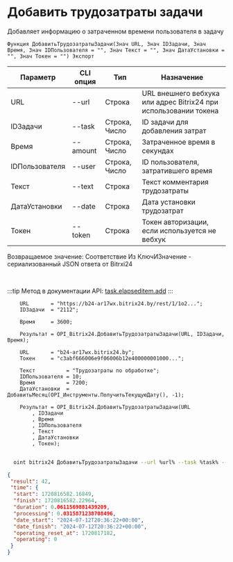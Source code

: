 ﻿---
sidebar_position: 1
---

# Добавить трудозатраты задачи
 Добавляет информацию о затраченном времени пользователя в задачу



`Функция ДобавитьТрудозатратыЗадачи(Знач URL, Знач IDЗадачи, Знач Время, Знач IDПользователя = "", Знач Текст = "", Знач ДатаУстановки = "", Знач Токен = "") Экспорт`

  | Параметр | CLI опция | Тип | Назначение |
  |-|-|-|-|
  | URL | --url | Строка | URL внешнего вебхука или адрес Bitrix24 при использовании токена |
  | IDЗадачи | --task | Строка, Число | ID задачи для добавления затрат |
  | Время | --amount | Строка, Число | Затраченное время в секундах |
  | IDПользователя | --user | Строка, Число | ID пользователя, затратившего время |
  | Текст | --text | Строка | Текст комментария трудозатраты |
  | ДатаУстановки | --date | Строка | Дата установки трудозатрат |
  | Токен | --token | Строка | Токен авторизации, если используется не вебхук |

  
  Возвращаемое значение:   Соответствие Из КлючИЗначение - сериализованный JSON ответа от Bitrxi24

<br/>

:::tip
Метод в документации API: [task.elapseditem.add](https://dev.1c-bitrix.ru/rest_help/tasks/task/elapseditem/add.php)
:::
<br/>


```bsl title="Пример кода"
    URL       = "https://b24-ar17wx.bitrix24.by/rest/1/1o2...";
    IDЗадачи  = "2112";

    Время     = 3600;

    Результат = OPI_Bitrix24.ДобавитьТрудозатратыЗадачи(URL, IDЗадачи, Время);

    URL       = "b24-ar17wx.bitrix24.by";
    Токен     = "c3abf666006e9f06006b12e400000001000...";

    Текст          = "Трудозатраты по обработке";
    IDПользователя = 10;
    Время          = 7200;
    ДатаУстановки  = ДобавитьМесяц(OPI_Инструменты.ПолучитьТекущуюДату(), -1);

    Результат = OPI_Bitrix24.ДобавитьТрудозатратыЗадачи(URL
        , IDЗадачи
        , Время
        , IDПользователя
        , Текст
        , ДатаУстановки
        , Токен);
```



```sh title="Пример команды CLI"
    
  oint bitrix24 ДобавитьТрудозатратыЗадачи --url %url% --task %task% --amount %amount% --user %user% --text %text% --date %date% --token %token%

```

```json title="Результат"
{
 "result": 42,
 "time": {
  "start": 1720816582.16849,
  "finish": 1720816582.22964,
  "duration": 0.0611569881439209,
  "processing": 0.0315871238708496,
  "date_start": "2024-07-12T20:36:22+00:00",
  "date_finish": "2024-07-12T20:36:22+00:00",
  "operating_reset_at": 1720817182,
  "operating": 0
 }
}
```
